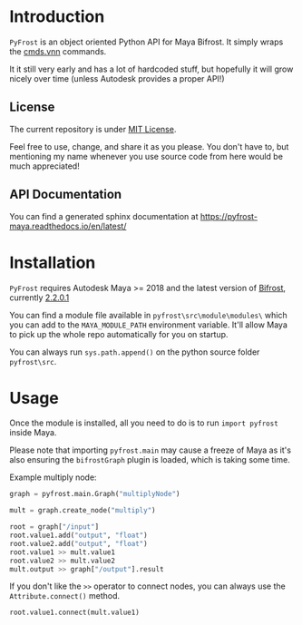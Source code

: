 # Introduction

`PyFrost` is an object oriented Python API for Maya Bifrost.
It simply wraps the [cmds.vnn](https://help.autodesk.com/view/BIFROST/ENU/?guid=__CommandsPython_index_html) commands.

It it still very early and has a lot of hardcoded stuff, but hopefully it will grow nicely over time (unless Autodesk provides a proper API!)

## License

The current repository is under [MIT License](LICENSE).

Feel free to use, change, and share it as you please.
You don't have to, but mentioning my name whenever you use source code from here would be much appreciated!

## API Documentation

You can find a generated sphinx documentation at <https://pyfrost-maya.readthedocs.io/en/latest/>

# Installation

`PyFrost` requires Autodesk Maya >= 2018 and the latest version of [Bifrost](https://makeanything.autodesk.com/bifrost), currently [2.2.0.1](https://help.autodesk.com/view/BIFROST/ENU/?guid=Bifrost_ReleaseNotes_release_notes_release_notes_2_2_0_0_html)

You can find a module file available in `pyfrost\src\module\modules\` which you can add to the `MAYA_MODULE_PATH` environment variable.
It'll allow Maya to pick up the whole repo automatically for you on startup.

You can always run `sys.path.append()` on the python source folder `pyfrost\src`.

# Usage

Once the module is installed, all you need to do is to run `import pyfrost` inside Maya.

Please note that importing `pyfrost.main` may cause a freeze of Maya as it's also ensuring the `bifrostGraph` plugin is loaded, which is taking some time.

Example multiply node:

```python
graph = pyfrost.main.Graph("multiplyNode")

mult = graph.create_node("multiply")

root = graph["/input"]
root.value1.add("output", "float")
root.value2.add("output", "float")
root.value1 >> mult.value1
root.value2 >> mult.value2
mult.output >> graph["/output"].result
```

If you don't like the `>>` operator to connect nodes, you can always use the `Attribute.connect()` method.

```python
root.value1.connect(mult.value1)
```
